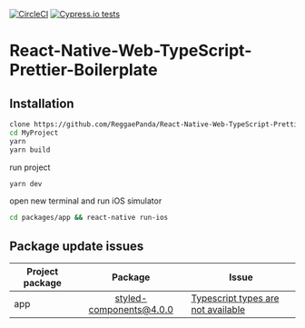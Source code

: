 [![CircleCI](https://circleci.com/gh/ReggaePanda/React-Native-Web-TypeScript-Prettier-Boilerplate.svg?style=svg)](https://circleci.com/gh/ReggaePanda/React-Native-Web-TypeScript-Prettier-Boilerplate) [![Cypress.io tests](https://img.shields.io/badge/cypress.io-tests-green.svg?style=flat-square)](https://cypress.io)

# React-Native-Web-TypeScript-Prettier-Boilerplate

## Installation
```bash
clone https://github.com/ReggaePanda/React-Native-Web-TypeScript-Prettier-Boilerplate.git MyProject
cd MyProject
yarn
yarn build
```

run project
```bash
yarn dev
```

open new terminal and run iOS simulator
```bash
cd packages/app && react-native run-ios
```


## Package update issues


| Project package | Package        | Issue  |
| --------------- |:-----------------------:| -----|
| app             | styled-components@4.0.0 | [Typescript types are not available](https://github.com/DefinitelyTyped/DefinitelyTyped/issues/29795) |

